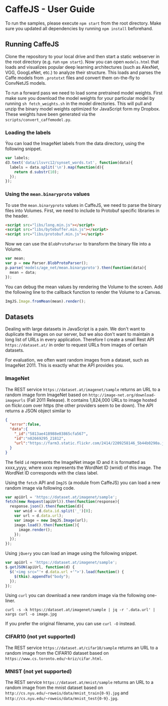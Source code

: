 # CaffeJS - User Guide

To run the samples, please execute `npm start` from the root directory. Make sure you updated all dependencies by running `npm install` beforehand.

## Running CaffeJS

Clone the repository to your local drive and then start a static webserver in the root directory (e.g. run `npm start`). Now you can open `models.html` that loads and visualizes popular deep learning architectures (such as AlexNet, VGG, GoogLeNet, etc.) to analyze their structure. This loads and parses the Caffe models from `.prototxt` files and convert them on-the-fly to ConvNetJS models.

To run a forward pass we need to load some pretrained model weights. First make sure you download the model weights for your particular model by running  `sh fetch_weights.sh` in the model directories. This will pull and unzip the binary model weights optimized for JavaScript form my Dropbox. These weights have been generated via the `scripts/convert_caffemodel.py`.

### Loading the labels

Ỳou can load the ImageNet labels from the data directory, using the following snippet.

```js
var labels;
d3.text('data/ilsvrc12/synset_words.txt', function(data){
  labels = data.split('\n').map(function(d){
    return d.substr(10);
  });
});
```

### Using the `mean.binaryproto` values

To use the `mean.binaryproto` values in CaffeJS, we need to parse the binary files into Volumes. First, we need to include to Protobuf specific libraries in the header.

```html
<script src="libs/long.min.js"></script>
<script src="libs/bytebuffer.min.js"></script>
<script src="libs/protobuf.min.js"></script>
```

Now we can use the `BlobProtoParser` to transform the binary file into a Volume.

```js
var mean;
var p = new Parser.BlobProtoParser();
p.parse('models/age_net/mean.binaryproto').then(function(data){
  mean = data;
});
```

You can debug the mean values by rendering the Volume to the screen. Add the following line to the callback function to render the Volume to a Canvas.

```js
ImgJS.Image.fromMean(mean).render();
```

## Datasets

Dealing with large datasets in JavaScript is a pain. We don't want to duplicate the images on our server, but we also don't want to maintain a long list of URLs in every application. Therefore I create a small Rest API `https://dataset.at/` in order to request URLs from images of certain datasets.

For evaluation, we often want random images from a dataset, such as ImageNet 2011. This is exactly what the API provides you.

### ImageNet

The REST service `https://dataset.at/imagenet/sample` returns an URL to a random image form ImageNet based on `http://image-net.org/download-imageurls` (Fall 2011 Release). It contains 1,824,000 URLs to image hosted on flickr.com over https (the other providers seem to be down). The API returns a JSON object similar to 

```json
{
  "error":false,
  "data":{
    "_id":"5813ae418988e03865cfa567",
    "id":"n02669295_21812",
    "url":"https://farm3.static.flickr.com/2414/2209258146_5b44b0290a.jpg"
  }
}
```

The field `id` represents the ImageNet image ID and it is formatted as xxxx_yyyy, where xxxx represents the WordNet ID (wnid) of this image. The WordNet ID corresponds with the class label.

Using the `fetch` API and `ImgJS` (a module from CaffeJS) you can load a new random image via following code.

```javascript
var apiUrl = 'https://dataset.at/imagenet/sample';
fetch(new Request(apiUrl)).then(function(response){
  response.json().then(function(d){
    var wnid = d.data.id.split('_')[0];
    var url = d.data.url);
    var image = new ImgJS.Image(url);
    image.load().then(function(){
      image.render();
    });
  });
});
```

Using `jQuery` you can load an image using the following snippet.

```javascript
var apiUrl = 'https://dataset.at/imagenet/sample';
$.getJSON(apiUrl, function(d) {
  $('<img src="'+ d.data.url +'">').load(function() {
    $(this).appendTo("body");
  });
});
```

Using `curl` you can download a new random image via the following one-liner.

```shell
curl -s -k https://dataset.at/imagenet/sample | jq -r '.data.url' | xargs curl -o image.jpg
```
 If you prefer the original filename, you can use `curl -O` instead.

### CIFAR10 (not yet supported)

The REST service `https://dataset.at/cifar10/sample` returns an URL to a random image from the CIFAR10 dataset based on `https://www.cs.toronto.edu/~kriz/cifar.html`.

### MNIST (not yet supported)

The REST service `https://dataset.at/mnist/sample` returns an URL to a random image from the mnist dataset based on `http://cs.nyu.edu/~roweis/data/mnist_train{0-9}.jpg` and `http://cs.nyu.edu/~roweis/data/mnist_test{0-9}.jpg`.